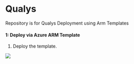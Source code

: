 # Qualys
Repository is for Qualys Deployment using Arm Templates


#### 1: Deploy via Azure ARM Template #####

1.  Deploy the template.

<a href="https://portal.azure.com/#create/Microsoft.Template/uri/https%3A%2F%2Fraw.githubusercontent.com%2Frvanaparthi%2FQualys%2Fmaster%2Fazure-arm-templates%2Fazuredeploy.json" target="_blank">
    <img src="https://aka.ms/deploytoazurebutton""/>
</a>

